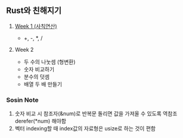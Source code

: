 ## Rust와 친해지기

1. [Week 1 (사칙연산)](src/week1/)
    - +, -, *, /

2. Week 2
    - 두 수의 나눗셈 (형변환)
    - 숫자 비교하기
    - 분수의 덧셈
    - 배열 두 배 만들기

### Sosin Note
1. 숫자 비교 시 참조자(&num)로 반복문 돌리면 값을 가져올 수 있도록 역참조derefer(*num) 해야함
2. 벡터 indexing할 때 index값의 자료형은 usize로 하는 것이 편함